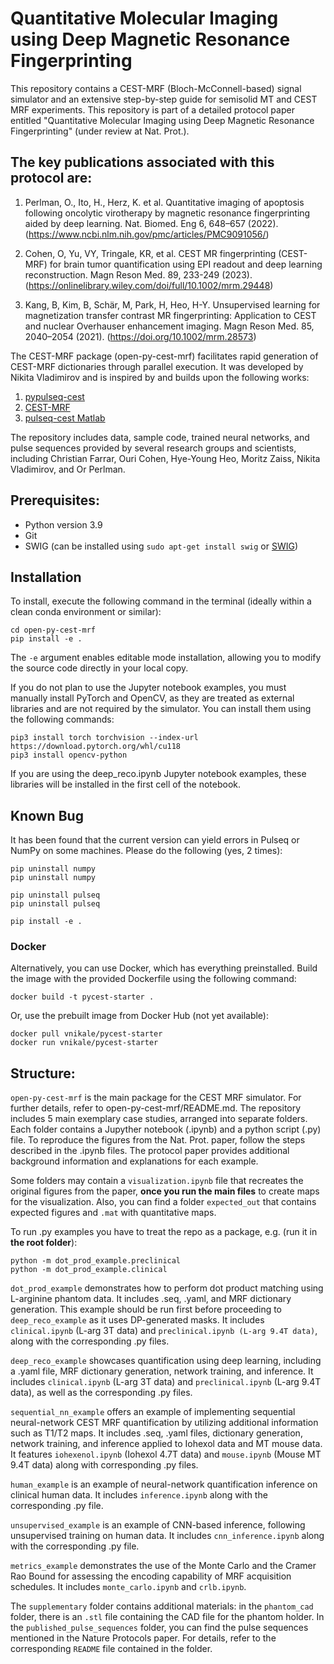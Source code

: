 # Quantitative Molecular Imaging using Deep Magnetic Resonance Fingerprinting 
This repository contains a CEST-MRF (Bloch-McConnell-based) signal simulator and an extensive step-by-step guide for semisolid MT and CEST MRF experiments. This repository is part of a detailed protocol paper entitled "Quantitative Molecular Imaging using Deep Magnetic Resonance Fingerprinting" (under review at Nat. Prot.). 

## The key publications associated with this protocol are:
1. Perlman, O., Ito, H., Herz, K. et al. Quantitative imaging of apoptosis following oncolytic virotherapy by magnetic resonance fingerprinting aided by deep learning. Nat. Biomed. Eng 6, 648–657 (2022). (https://www.ncbi.nlm.nih.gov/pmc/articles/PMC9091056/)

2. Cohen, O, Yu, VY, Tringale, KR, et al. CEST MR fingerprinting (CEST-MRF) for brain tumor quantification using EPI readout and deep learning reconstruction. Magn Reson Med. 89, 233-249 (2023). (https://onlinelibrary.wiley.com/doi/full/10.1002/mrm.29448)

3. Kang, B, Kim, B, Schär, M, Park, H, Heo, H-Y. Unsupervised learning for magnetization transfer contrast MR fingerprinting: Application to CEST and nuclear Overhauser enhancement imaging. Magn Reson Med. 85, 2040–2054 (2021). (https://doi.org/10.1002/mrm.28573)

 
The CEST-MRF package (open-py-cest-mrf) facilitates rapid generation of CEST-MRF dictionaries through parallel execution. It was developed by Nikita Vladimirov and is inspired by and builds upon the following works:
1. [pypulseq-cest](https://github.com/KerstinKaspar/pypulseq-cest/blob/main/pypulseq_cest/parser.py)
2. [CEST-MRF](https://github.com/operlman/cest-mrf)
3. [pulseq-cest Matlab](https://github.com/kherz/pulseq-cest/tree/master)

The repository includes data, sample code, trained neural networks, and pulse sequences provided by several research groups and scientists, including Christian Farrar, Ouri Cohen, Hye-Young Heo, Moritz Zaiss, Nikita Vladimirov, and Or Perlman.

## Prerequisites:
- Python version 3.9
- Git
- SWIG (can be installed using `sudo apt-get install swig` or [SWIG](https://www.swig.org/download.html))

## Installation

To install, execute the following command in the terminal (ideally within a clean conda environment or similar):
```
cd open-py-cest-mrf
pip install -e .
```
The `-e` argument enables editable mode installation, allowing you to modify the source code directly in your local copy. 

If you do not plan to use the Jupyter notebook examples, you must manually install PyTorch and OpenCV, as they are treated as external libraries and are not required by the simulator. You can install them using the following commands:
```
pip3 install torch torchvision --index-url https://download.pytorch.org/whl/cu118
pip3 install opencv-python
```
If you are using the deep_reco.ipynb Jupyter notebook examples, these libraries will be installed in the first cell of the notebook.


## Known Bug
It has been found that the current version can yield errors in Pulseq or NumPy on some machines. Please do the following (yes, 2 times):

```
pip uninstall numpy
pip uninstall numpy

pip uninstall pulseq
pip uninstall pulseq

pip install -e .
```


### Docker
Alternatively, you can use Docker, which has everything preinstalled. Build the image with the provided Dockerfile using the following command:
```
docker build -t pycest-starter .
```
Or, use the prebuilt image from Docker Hub (not yet available):
```
docker pull vnikale/pycest-starter
docker run vnikale/pycest-starter
```

## Structure:

`open-py-cest-mrf` is the main package for the CEST MRF simulator. For further details, refer to open-py-cest-mrf/README.md.
The repository includes 5 main exemplary case studies, arranged into separate folders. Each folder contains a Jupyther notebook (.ipynb) and a python script (.py) file. To reproduce the figures from the Nat. Prot. paper, follow the steps described in the .ipynb files. The protocol paper provides additional background information and explanations for each example. 

Some folders may contain a `visualization.ipynb` file that recreates the original figures from the paper, **once you run the main files** to create maps for the visualization.
Also, you can find a folder `expected_out` that contains expected figures and `.mat` with quantitative maps.

To run .py examples you have to treat the repo as a package, e.g. (run it in **the root folder**):
```
python -m dot_prod_example.preclinical
python -m dot_prod_example.clinical
```

`dot_prod_example` demonstrates how to perform dot product matching using L-arginine phantom data. It includes .seq, .yaml, and MRF dictionary generation. This example should be run first before proceeding to `deep_reco_example` as it uses DP-generated masks. It includes `clinical.ipynb` (L-arg 3T data) and `preclinical.ipynb (L-arg 9.4T data)`, along with the corresponding .py files. 

`deep_reco_example` showcases quantification using deep learning, including a .yaml file, MRF dictionary generation, network training, and inference. It includes `clinical.ipynb` (L-arg 3T data) and `preclinical.ipynb` (L-arg 9.4T data), as well as the corresponding .py files. 

`sequential_nn_example` offers an example of implementing sequential neural-network CEST MRF quantification by utilizing additional information such as T1/T2 maps. It includes .seq, .yaml files, dictionary generation, network training, and inference applied to Iohexol data and MT mouse data. It features `iohexenol.ipynb` (Iohexol 4.7T data) and `mouse.ipynb` (Mouse MT 9.4T data) along with corresponding .py files. 

`human_example` is an example of neural-network quantification inference on clinical human data. It includes `inference.ipynb` along with the corresponding .py file. 

`unsupervised_example` is an example of CNN-based inference, following unsupervised training on human data. It includes `cnn_inference.ipynb` along with the corresponding .py file. 

`metrics_example` demonstrates the use of the Monte Carlo and the Cramer Rao Bound for assessing the encoding capability of MRF acquisition schedules. It includes `monte_carlo.ipynb` and `crlb.ipynb`.

The `supplementary` folder contains additional materials: in the `phantom_cad` folder, there is an `.stl` file containing the CAD file for the phantom holder. In the `published_pulse_sequences` folder, you can find the pulse sequences mentioned in the Nature Protocols paper. For details, refer to the corresponding `README` file contained in the folder.
